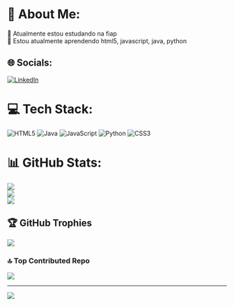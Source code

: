 # 💫 About Me:
🔭 Atualmente estou estudando na fiap <br>🌱 Estou atualmente aprendendo html5, javascript, java, python


## 🌐 Socials:
[![LinkedIn](https://img.shields.io/badge/LinkedIn-%230077B5.svg?logo=linkedin&logoColor=white)](https://linkedin.com/in/giovannisouzaL) 

# 💻 Tech Stack:
![HTML5](https://img.shields.io/badge/html5-%23E34F26.svg?style=for-the-badge&logo=html5&logoColor=white) ![Java](https://img.shields.io/badge/java-%23ED8B00.svg?style=for-the-badge&logo=openjdk&logoColor=white) ![JavaScript](https://img.shields.io/badge/javascript-%23323330.svg?style=for-the-badge&logo=javascript&logoColor=%23F7DF1E) ![Python](https://img.shields.io/badge/python-3670A0?style=for-the-badge&logo=python&logoColor=ffdd54) ![CSS3](https://img.shields.io/badge/css3-%231572B6.svg?style=for-the-badge&logo=css3&logoColor=white)
# 📊 GitHub Stats:
![](https://github-readme-stats.vercel.app/api?username=giovannisouzal&theme=dark&hide_border=true&include_all_commits=false&count_private=false)<br/>
![](https://github-readme-streak-stats.herokuapp.com/?user=giovannisouzal&theme=dark&hide_border=true)<br/>
![](https://github-readme-stats.vercel.app/api/top-langs/?username=giovannisouzal&theme=dark&hide_border=true&include_all_commits=false&count_private=false&layout=compact)

## 🏆 GitHub Trophies
![](https://github-profile-trophy.vercel.app/?username=giovannisouzal&theme=gruvbox&no-frame=true&no-bg=false&margin-w=4)

### 🔝 Top Contributed Repo
![](https://github-contributor-stats.vercel.app/api?username=giovannisouzal&limit=5&theme=dark&combine_all_yearly_contributions=true)

---
[![](https://visitcount.itsvg.in/api?id=giovannisouzal&icon=5&color=2)](https://visitcount.itsvg.in)

<!-- Proudly created with GPRM ( https://gprm.itsvg.in ) -->
